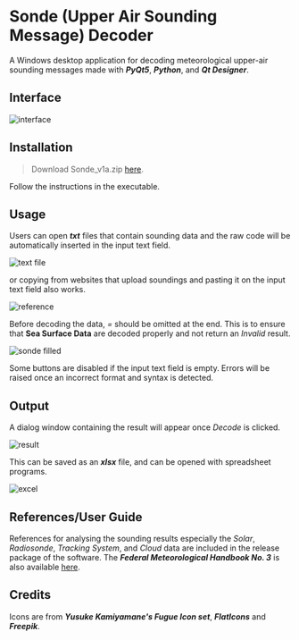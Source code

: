 # Sonde (Upper Air Sounding Message) Decoder

A Windows desktop application for decoding meteorological upper-air sounding messages made with **_PyQt5_**, **_Python_**, and **_Qt Designer_**.

## Interface

![interface](https://user-images.githubusercontent.com/64736073/146811186-51ee6403-550e-4325-8d22-baac8f63ed2f.PNG)

## Installation

> Download Sonde_v1a.zip [here](https://github.com/zvsuarez/sonde/releases).

Follow the instructions in the executable.

## Usage

Users can open **_txt_** files that contain sounding data and the raw code will be automatically inserted in the input text field.

![text file](https://user-images.githubusercontent.com/64736073/134905719-d7852422-68e4-4de3-add6-29213f21cfdc.PNG)

or copying from websites that upload soundings and pasting it on the input text field also works.

![reference](https://user-images.githubusercontent.com/64736073/146811308-36d3ba5c-156f-4b07-a6f3-45ba79257d5f.PNG)

Before decoding the data, _=_ should be omitted at the end. This is to ensure that **Sea Surface Data** are decoded properly and not return an _Invalid_ result.

![sonde filled](https://user-images.githubusercontent.com/64736073/146811852-cfead339-cf13-4154-ac1c-5a414837548c.PNG)

Some buttons are disabled if the input text field is empty. Errors will be raised once an incorrect format and syntax is detected.

## Output

A dialog window containing the result will appear once _Decode_ is clicked. 

![result](https://user-images.githubusercontent.com/64736073/146811505-b856f48a-df95-400c-a2df-4f550aef7666.PNG)

This can be saved as an **_xlsx_** file, and can be opened with spreadsheet programs.

![excel](https://user-images.githubusercontent.com/64736073/146813202-1f0c5d42-ca5c-498f-9a61-99bbed20dccb.PNG)

## References/User Guide

References for analysing the sounding results especially the _Solar_, _Radiosonde_, _Tracking System_, and _Cloud_ data are included in the release package of the software. The **_Federal Meteorological Handbook No. 3_** is also available [here](https://www.icams-portal.gov/publications/fmh/FMH3/00-entire-FMH3.pdf).

## Credits

Icons are from **_Yusuke Kamiyamane's Fugue Icon set_**, **_FlatIcons_** and **_Freepik_**.
